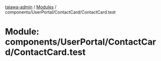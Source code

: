 [talawa-admin](../README.md) / [Modules](../modules.md) / components/UserPortal/ContactCard/ContactCard.test

# Module: components/UserPortal/ContactCard/ContactCard.test
